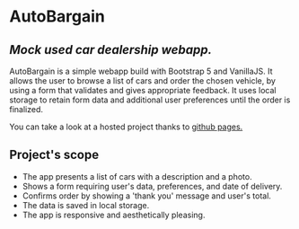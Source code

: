 # AutoBargain
## _Mock used car dealership webapp._

AutoBargain is a simple webapp build with Bootstrap 5 and VanillaJS. It allows the user to browse a list of cars and order the chosen vehicle, by using a form that validates and gives appropriate feedback. It uses local storage to retain form data and additional user preferences until the order is finalized.

You can take a look at a hosted project thanks to [github pages.](https://piobargit.github.io/AutoHustler/)

## Project's scope

- The app presents a list of cars with a description and a photo.
- Shows a form requiring user's data, preferences, and date of delivery.
- Confirms order by showing a 'thank you' message and user's total.
- The data is saved in local storage.
- The app is responsive and aesthetically pleasing.
